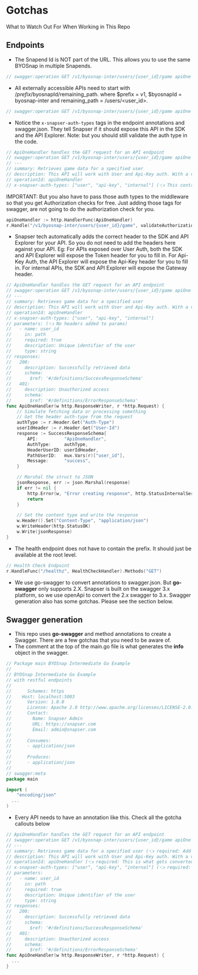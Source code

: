 # Gotchas
What to Watch Out For When Working in This Repo

## Endpoints
- The Snapend Id is NOT part of the URL. This allows you to use the same BYOSnap in multiple Snapends.
```go
// swagger:operation GET /v1/byosnap-inter/users/{user_id}/game apiOne (👈 No Snapend Id in the URL)
```
- All externally accessible APIs need to start with /$prefix/$byosnapId/remaining_path. where $prefix = v1, $byosnapId = byosnap-inter and remaining_path = /users/<user_id>.
```go
// swagger:operation GET /v1/byosnap-inter/users/{user_id}/game apiOne (👈 Check the URL format)
```
- Notice the `x-snapser-auth-types` tags in the endpoint annotations and swagger.json. They tell Snapser if it should expose this API in the SDK and the API Explorer. Note: but you should still validate the auth type in the code.
```go
// ApiOneHandler handles the GET request for an API endpoint
// swagger:operation GET /v1/byosnap-inter/users/{user_id}/game apiOne
// ---
// summary: Retrieves game data for a specified user
// description: This API will work with User and Api-Key auth. With a valid user token and api-key, you can access this API.
// operationId: apiOneHandler
// x-snapser-auth-types: ["user", "api-key", "internal"] (👈 This controls the x-snapser-auth-types tags in the swagger)
```

IMPORTANT: But you also have to pass those auth types to the middleware so that you get Authorization checks for free. Just adding those tags for swagger, are not going to do the authorization check for you.
```go
apiOneHandler := http.HandlerFunc(ApiOneHandler)
r.Handle("/v1/byosnap-inter/users/{user_id}/game", validateAuthorization([]string{AuthTypeHeaderValueUserAuth, AuthTypeHeaderValueApiKeyAuth, GatewayHeaderValueInternalOrigin}, "user_id")(apiOneHandler)).Methods("GET") // (👈 This tells the middleware that user auth, app auth and internal auth are allowed)
```
- Snapser tech automatically adds the correct header to the SDK and API Explorer for your API. So you do not need to add the headers here against your API. Eg: For APIs exposed over User Auth, both the SDK and API Explorer will expose the Token header for you to fill in. For Api-Key Auth, the API Explorer will expose the Api-Key header for you to fill in. For internal APIs, the SDK and API Explorer will expose the Gateway header.
```go
// ApiOneHandler handles the GET request for an API endpoint
// swagger:operation GET /v1/byosnap-inter/users/{user_id}/game apiOne
// ---
// summary: Retrieves game data for a specified user
// description: This API will work with User and Api-Key auth. With a valid user token and api-key, you can access this API.
// operationId: apiOneHandler
// x-snapser-auth-types: ["user", "api-key", "internal"]
// parameters: (👈 No headers added to params)
//   - name: user_id
//     in: path
//     required: true
//     description: Unique identifier of the user
//     type: string
// responses:
//   200:
//     description: Successfully retrieved data
//     schema:
//       $ref: '#/definitions/SuccessResponseSchema'
//   401:
//     description: Unauthorized access
//     schema:
//       $ref: '#/definitions/ErrorResponseSchema'
func ApiOneHandler(w http.ResponseWriter, r *http.Request) {
	// Simulate fetching data or processing something
	// Get the header auth-type from the request
	authType := r.Header.Get("Auth-Type")
	userIdHeader := r.Header.Get("User-Id")
	response := SuccessResponseSchema{
		API:          "ApiOneHandler",
		AuthType:     authType,
		HeaderUserID: userIdHeader,
		PathUserID:   mux.Vars(r)["user_id"],
		Message:      "success",
	}

	// Marshal the struct to JSON
	jsonResponse, err := json.Marshal(response)
	if err != nil {
		http.Error(w, "Error creating response", http.StatusInternalServerError)
		return
	}

	// Set the content type and write the response
	w.Header().Set("Content-Type", "application/json")
	w.WriteHeader(http.StatusOK)
	w.Write(jsonResponse)
}
```
- The health endpoint does not have to contain the prefix. It should just be available at the root level.
```go
// Health Check Endpoint
r.HandleFunc("/healthz", HealthCheckHandler).Methods("GET")
```
- We use go-swagger to convert annotations to swagger.json. But **go-swagger** only supports 2.X. Snapser is built on the swagger 3.x platform, so we use openApi to convert the 2.x swagger to 3.x. Swagger generation also has some gotchas. Please see the section below.

## Swagger generation
- This repo uses **go-swagger** and method annotations to create a Swagger. There are a few gotchas that you need to be aware of.
- The comment at the top of the main.go file is what generates the **info** object in the swagger.
```go
// Package main BYOSnap Intermediate Go Example
//
// BYOSnap Intermediate Go Example
// with restful endpoints
//
//		Schemes: https
//	  Host: localhost:5003
//		Version: 1.0.0
//		License: Apache 2.0 http://www.apache.org/licenses/LICENSE-2.0.html
//		Contact:
//		  Name: Snapser Admin
//		  URL: https://snapser.com
//		  Email: admin@snapser.com
//
//		Consumes:
//		- application/json
//
//		Produces:
//		- application/json
//
// swagger:meta
package main

import (
	"encoding/json"
  ...
)
```
- Every API needs to have an annotation like this. Check all the gotcha callouts below
```go
// ApiOneHandler handles the GET request for an API endpoint
// swagger:operation GET /v1/byosnap-inter/users/{user_id}/game apiOne (👈 This is just for you. The ApiSpec does not use this)
// ---
// summary: Retrieves game data for a specified user (👈 required: Add a short summary about the API)
// description: This API will work with User and Api-Key auth. With a valid user token and api-key, you can access this API. (👈 required: Add a verbose description about the API)
// operationId: apiOneHandler (👈 required: This is what gets converted to the method name in the SDK and API Explorer)
// x-snapser-auth-types: ["user", "api-key", "internal"] (👈 required: Tells the SDK and API explorer if you want to see this API in the user, api-key and internal SDKs and API Explorer tabs)
// parameters:
//   - name: user_id
//     in: path
//     required: true
//     description: Unique identifier of the user
//     type: string
// responses:
//   200:
//     description: Successfully retrieved data
//     schema:
//       $ref: '#/definitions/SuccessResponseSchema'
//   401:
//     description: Unauthorized access
//     schema:
//       $ref: '#/definitions/ErrorResponseSchema'
func ApiOneHandler(w http.ResponseWriter, r *http.Request) {
  ...
}
```
